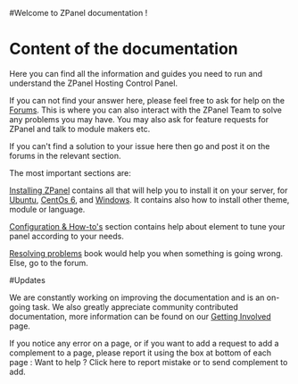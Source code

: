 #Welcome to ZPanel documentation !

# Content of the documentation

Here you can find all the information and guides you need to run and understand the ZPanel Hosting Control Panel.

If you can not find your answer here, please feel free to ask for help on the <a href="http://forums.zpanelcp.com/" target=_black>Forums</a>. This is where you can also interact with the ZPanel Team to solve any problems you may have. You may also ask for feature requests for ZPanel and talk to module makers etc.

If you can't find a solution to your issue here then go and post it on the forums in the relevant section.

The most important sections are:

[Installing ZPanel](install/) contains all that will help you to install it on your server, for [Ubuntu](install/ubuntu), [CentOs 6](install/centos6), and [Windows](install/windows). It contains also  how to install other theme, module or language.

[Configuration & How-to's](how-tos/) section contains help about element to tune your panel according to your needs.

[Resolving problems](resolving-problems/) book would help you when something is going wrong. Else, go to the forum.
 
#Updates

We are constantly working on improving the documentation and is an on-going task. We also greatly appreciate community contributed documentation, more information can be found on our <a href="http://www.zpanelcp.com/contribute/get-involved/" target=_black>Getting Involved</a> page.

If you notice any error on a page, or if you want to add a request to add a complement to a page, please report it using the box at bottom of each page :
Want to help ? Click here to report mistake or to send complement to add.
